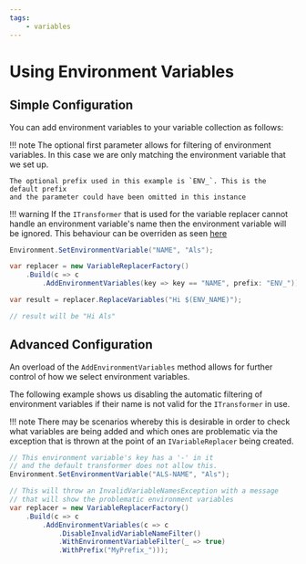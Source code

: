 ```yaml
---
tags:
    - variables
---
```

# Using Environment Variables

## Simple Configuration

You can add environment variables to your variable collection as follows:

!!! note
    The optional first parameter allows for filtering of environment variables.
    In this case we are only matching the environment variable that we set up.

    The optional prefix used in this example is `ENV_`. This is the default prefix
    and the parameter could have been omitted in this instance

!!! warning
    If the `ITransformer` that is used for the variable replacer
    cannot handle an environment variable's name then the environment
    variable will be ignored. This behaviour can be overriden as seen 
    [here](#advanced-configuration)

```csharp { data-fiddle="qoLh6Q" }
Environment.SetEnvironmentVariable("NAME", "Als");

var replacer = new VariableReplacerFactory()
    .Build(c => c
        .AddEnvironmentVariables(key => key == "NAME", prefix: "ENV_"));

var result = replacer.ReplaceVariables("Hi $(ENV_NAME)");

// result will be "Hi Als"
```

## Advanced Configuration

An overload of the `AddEnvironmentVariables` method allows for further control
of how we select environment variables.

The following example shows us disabling the automatic filtering of environment
variables if their name is not valid for the `ITransformer` in use.

!!! note
    There may be scenarios whereby this is desirable in order to check what variables
    are being added and which ones are problematic via the exception that is thrown
    at the point of an `IVariableReplacer` being created.

```csharp { data-fiddle="FPIxY9" }
// This environment variable's key has a '-' in it 
// and the default transformer does not allow this.
Environment.SetEnvironmentVariable("ALS-NAME", "Als");

// This will throw an InvalidVariableNamesException with a message 
// that will show the problematic environment variables
var replacer = new VariableReplacerFactory()
    .Build(c => c
        .AddEnvironmentVariables(c => c
            .DisableInvalidVariableNameFilter()
            .WithEnvironmentVariableFilter(_ => true)
            .WithPrefix("MyPrefix_")));
```